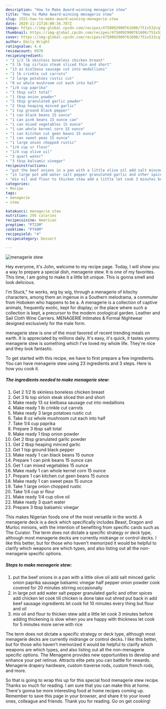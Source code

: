 ```yaml
---
description: "How to Make Award-winning menagerie stew"
title: "How to Make Award-winning menagerie stew"
slug: 1551-how-to-make-award-winning-menagerie-stew
date: 2020-11-21T16:00:34.787Z
image: https://img-global.cpcdn.com/recipes/4750092900761600/751x532cq70/menagerie-stew-recipe-main-photo.jpg
thumbnail: https://img-global.cpcdn.com/recipes/4750092900761600/751x532cq70/menagerie-stew-recipe-main-photo.jpg
cover: https://img-global.cpcdn.com/recipes/4750092900761600/751x532cq70/menagerie-stew-recipe-main-photo.jpg
author: Emily Wright
ratingvalue: 4.4
reviewcount: 8970
recipeingredient:
- "2 1/2 lb skinless boneless chicken breast"
- "3 lb top sirloin steak sliced thin and short"
- "13 oz kielbasa sausage cut into medallions"
- "1 lb crinkle cut carrots"
- "3 large potatoes rustic cut"
- "8 oz whole mushroom cut each into half"
- "1/4 cup paprika"
- "3 tbsp salt total"
- "1 tbsp onion powder"
- "2 tbsp granulated garlic powder"
- "2 tbsp heaping minced garlic"
- "1 tsp ground black pepper"
- "1 can black beans 15 ounce"
- "1 can pink beans 15 ounce can"
- "1 can mixed vegetables 15 ounce"
- "1 can whole kernel corn 15 ounce"
- "1 can kitchen cut geen beans 15 ounce"
- "1 can sweet peas 15 ounce"
- "1 large onion chopped rustic"
- "1/4 cup sr flour"
- "1/4 cup olive oil"
- "3 quart water"
- "3 tbsp balsamic vinegar"
recipeinstructions:
- "put the beef onions in a pan with a little olive oil add salt minced garlic onion paprika sausage  balsamic vinegar half pepper onion powder cook covered for 20 minutes stirring occasionally"
- "in large pot add water salt pepper granulated garlic and other spices add chicken let cook till chicken is done take out shred put back in add beef sausage ingredients let cook fot 10 minutes every thing but flour and oil"
- "mix oil and flour to thicken stew add a little let cook 3 minutes before adding thickening is slow when you are happy with thickness let cook for 5 minutes more serve with rice"
categories:
- Recipe
tags:
- menagerie
- stew

katakunci: menagerie stew 
nutrition: 295 calories
recipecuisine: American
preptime: "PT23M"
cooktime: "PT40M"
recipeyield: "4"
recipecategory: Dessert

---
```



![menagerie stew](https://img-global.cpcdn.com/recipes/4750092900761600/751x532cq70/menagerie-stew-recipe-main-photo.jpg)

Hey everyone, it's John, welcome to my recipe page. Today, I will show you a way to prepare a special dish, menagerie stew. It is one of my favorites. This time, I am going to make it a little bit unique. This is gonna smell and look delicious.

I&#39;m Stuck,&#34; he works, wig by wig, through a menagerie of kitschy characters, among them an ingénue in a Southern melodrama, a commuter from Hoboken who happens to be a. A menagerie is a collection of captive animals, frequently exotic, kept for display; or the place where such a collection is kept, a precursor to the modern zoological garden. Leather and Sail Cloth Wine Carriers. MENAGERIÉ Intimates &amp; Formal Nightwear designed exclusively for the male form.

menagerie stew is one of the most favored of recent trending meals on earth. It is appreciated by millions daily. It's easy, it's quick, it tastes yummy. menagerie stew is something which I've loved my whole life. They're nice and they look fantastic.


To get started with this recipe, we have to first prepare a few ingredients. You can have menagerie stew using 23 ingredients and 3 steps. Here is how you cook it.

<!--inarticleads1-->

##### The ingredients needed to make menagerie stew:

1. Get 2 1/2 lb skinless boneless chicken breast
1. Get 3 lb top sirloin steak sliced thin and short
1. Make ready 13 oz kielbasa sausage cut into medallions
1. Make ready 1 lb crinkle cut carrots
1. Make ready 3 large potatoes rustic cut
1. Take 8 oz whole mushroom cut each into half
1. Take 1/4 cup paprika
1. Prepare 3 tbsp salt total
1. Make ready 1 tbsp onion powder
1. Get 2 tbsp granulated garlic powder
1. Get 2 tbsp heaping minced garlic
1. Get 1 tsp ground black pepper
1. Make ready 1 can black beans 15 ounce
1. Prepare 1 can pink beans 15 ounce can
1. Get 1 can mixed vegetables 15 ounce
1. Make ready 1 can whole kernel corn 15 ounce
1. Prepare 1 can kitchen cut geen beans 15 ounce
1. Make ready 1 can sweet peas 15 ounce
1. Take 1 large onion chopped rustic
1. Take 1/4 cup sr flour
1. Make ready 1/4 cup olive oil
1. Make ready 3 quart water
1. Prepare 3 tbsp balsamic vinegar


This makes Nigerian foods one of the most versatile in the world. A menagerie deck is a deck which specifically includes Beast, Dragon and Murloc minions, with the intention of benefiting from specific cards such as The Curator. The term does not dictate a specific strategy or deck type, although most menagerie decks are currently midrange or control decks. I like this better, but for those who haven&#39;t memorized it would be helpful to clarify which weapons are which types, and also listing out all the non-menagerie specific options. 

<!--inarticleads2-->

##### Steps to make menagerie stew:

1. put the beef onions in a pan with a little olive oil add salt minced garlic onion paprika sausage  balsamic vinegar half pepper onion powder cook covered for 20 minutes stirring occasionally
1. in large pot add water salt pepper granulated garlic and other spices add chicken let cook till chicken is done take out shred put back in add beef sausage ingredients let cook fot 10 minutes every thing but flour and oil
1. mix oil and flour to thicken stew add a little let cook 3 minutes before adding thickening is slow when you are happy with thickness let cook for 5 minutes more serve with rice


The term does not dictate a specific strategy or deck type, although most menagerie decks are currently midrange or control decks. I like this better, but for those who haven&#39;t memorized it would be helpful to clarify which weapons are which types, and also listing out all the non-menagerie specific options. The Menagerie provides new opportunities to develop and enhance your pet retinue. Attracts elite pets you can battle for rewards. Menagerie drapery hardware, custom traverse rods, custom french rods, and more. 

So that is going to wrap this up for this special food menagerie stew recipe. Thanks so much for reading. I am sure that you can make this at home. There's gonna be more interesting food at home recipes coming up. Remember to save this page in your browser, and share it to your loved ones, colleague and friends. Thank you for reading. Go on get cooking!
